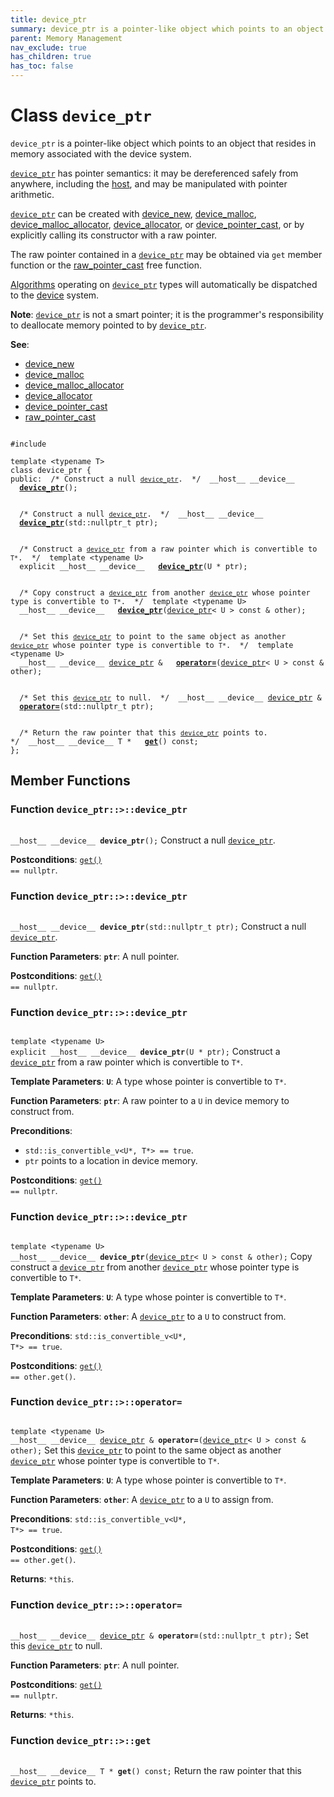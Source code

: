 ```yaml
---
title: device_ptr
summary: device_ptr is a pointer-like object which points to an object that resides in memory associated with the device system. 
parent: Memory Management
nav_exclude: true
has_children: true
has_toc: false
---
```


# Class `device_ptr`

<code>device&#95;ptr</code> is a pointer-like object which points to an object that resides in memory associated with the device system. 

<code><a href="/api/classes/classdevice__ptr.html">device&#95;ptr</a></code> has pointer semantics: it may be dereferenced safely from anywhere, including the <a href="/api/groups/group__execution__policies.html#variable-host">host</a>, and may be manipulated with pointer arithmetic.

<code><a href="/api/classes/classdevice__ptr.html">device&#95;ptr</a></code> can be created with <a href="/api/groups/group__memory__management.html#function-device_new">device_new</a>, <a href="/api/groups/group__memory__management.html#function-device_malloc">device_malloc</a>, <a href="/api/classes/classdevice__malloc__allocator.html">device_malloc_allocator</a>, <a href="/api/classes/classdevice__allocator.html">device_allocator</a>, or <a href="/api/groups/group__memory__management.html#function-device_pointer_cast">device_pointer_cast</a>, or by explicitly calling its constructor with a raw pointer.

The raw pointer contained in a <code><a href="/api/classes/classdevice__ptr.html">device&#95;ptr</a></code> may be obtained via <code>get</code> member function or the <a href="/api/groups/group__memory__management.html#function-raw_pointer_cast">raw_pointer_cast</a> free function.

<a href="/api/groups/group__algorithms.html">Algorithms</a> operating on <code><a href="/api/classes/classdevice__ptr.html">device&#95;ptr</a></code> types will automatically be dispatched to the <a href="/api/groups/group__execution__policies.html#variable-device">device</a> system.

**Note**:
<code><a href="/api/classes/classdevice__ptr.html">device&#95;ptr</a></code> is not a smart pointer; it is the programmer's responsibility to deallocate memory pointed to by <code><a href="/api/classes/classdevice__ptr.html">device&#95;ptr</a></code>.

**See**:
* <a href="/api/groups/group__memory__management.html#function-device_new">device_new</a>
* <a href="/api/groups/group__memory__management.html#function-device_malloc">device_malloc</a>
* <a href="/api/classes/classdevice__malloc__allocator.html">device_malloc_allocator</a>
* <a href="/api/classes/classdevice__allocator.html">device_allocator</a>
* <a href="/api/groups/group__memory__management.html#function-device_pointer_cast">device_pointer_cast</a>
* <a href="/api/groups/group__memory__management.html#function-raw_pointer_cast">raw_pointer_cast</a>

<code class="doxybook">
<span>#include <thrust/device_ptr.h></span><br>
<span>template &lt;typename T&gt;</span>
<span>class device&#95;ptr {</span>
<span>public:</span><span class="doxybook-comment">&nbsp;&nbsp;/* Construct a null <code><a href="/api/classes/classdevice__ptr.html">device&#95;ptr</a></code>.  */</span><span>&nbsp;&nbsp;__host__ __device__ </span><span>&nbsp;&nbsp;<b><a href="/api/classes/classdevice__ptr.html#function-device_ptr">device&#95;ptr</a></b>();</span>
<br>
<span class="doxybook-comment">&nbsp;&nbsp;/* Construct a null <code><a href="/api/classes/classdevice__ptr.html">device&#95;ptr</a></code>.  */</span><span>&nbsp;&nbsp;__host__ __device__ </span><span>&nbsp;&nbsp;<b><a href="/api/classes/classdevice__ptr.html#function-device_ptr">device&#95;ptr</a></b>(std::nullptr_t ptr);</span>
<br>
<span class="doxybook-comment">&nbsp;&nbsp;/* Construct a <code><a href="/api/classes/classdevice__ptr.html">device&#95;ptr</a></code> from a raw pointer which is convertible to <code>T&#42;</code>.  */</span><span>&nbsp;&nbsp;template &lt;typename U&gt;</span>
<span>&nbsp;&nbsp;explicit __host__ __device__ </span><span>&nbsp;&nbsp;<b><a href="/api/classes/classdevice__ptr.html#function-device_ptr">device&#95;ptr</a></b>(U * ptr);</span>
<br>
<span class="doxybook-comment">&nbsp;&nbsp;/* Copy construct a <code><a href="/api/classes/classdevice__ptr.html">device&#95;ptr</a></code> from another <code><a href="/api/classes/classdevice__ptr.html">device&#95;ptr</a></code> whose pointer type is convertible to <code>T&#42;</code>.  */</span><span>&nbsp;&nbsp;template &lt;typename U&gt;</span>
<span>&nbsp;&nbsp;__host__ __device__ </span><span>&nbsp;&nbsp;<b><a href="/api/classes/classdevice__ptr.html#function-device_ptr">device&#95;ptr</a></b>(<a href="/api/classes/classdevice__ptr.html">device_ptr</a>< U > const & other);</span>
<br>
<span class="doxybook-comment">&nbsp;&nbsp;/* Set this <code><a href="/api/classes/classdevice__ptr.html">device&#95;ptr</a></code> to point to the same object as another <code><a href="/api/classes/classdevice__ptr.html">device&#95;ptr</a></code> whose pointer type is convertible to <code>T&#42;</code>.  */</span><span>&nbsp;&nbsp;template &lt;typename U&gt;</span>
<span>&nbsp;&nbsp;__host__ __device__ <a href="/api/classes/classdevice__ptr.html">device_ptr</a> & </span><span>&nbsp;&nbsp;<b><a href="/api/classes/classdevice__ptr.html#function-operator=">operator=</a></b>(<a href="/api/classes/classdevice__ptr.html">device_ptr</a>< U > const & other);</span>
<br>
<span class="doxybook-comment">&nbsp;&nbsp;/* Set this <code><a href="/api/classes/classdevice__ptr.html">device&#95;ptr</a></code> to null.  */</span><span>&nbsp;&nbsp;__host__ __device__ <a href="/api/classes/classdevice__ptr.html">device_ptr</a> & </span><span>&nbsp;&nbsp;<b><a href="/api/classes/classdevice__ptr.html#function-operator=">operator=</a></b>(std::nullptr_t ptr);</span>
<br>
<span class="doxybook-comment">&nbsp;&nbsp;/* Return the raw pointer that this <code><a href="/api/classes/classdevice__ptr.html">device&#95;ptr</a></code> points to.  */</span><span>&nbsp;&nbsp;__host__ __device__ T * </span><span>&nbsp;&nbsp;<b><a href="/api/classes/classdevice__ptr.html#function-get">get</a></b>() const;</span>
<span>};</span>
</code>

## Member Functions

<h3 id="function-device_ptr">
Function <code>device&#95;ptr::&gt;::device&#95;ptr</code>
</h3>

<code class="doxybook">
<span>__host__ __device__ </span><span><b>device_ptr</b>();</span></code>
Construct a null <code><a href="/api/classes/classdevice__ptr.html">device&#95;ptr</a></code>. 

**Postconditions**:
<code><a href="/api/classes/classdevice__ptr.html#function-get">get()</a> == nullptr</code>. 

<h3 id="function-device_ptr">
Function <code>device&#95;ptr::&gt;::device&#95;ptr</code>
</h3>

<code class="doxybook">
<span>__host__ __device__ </span><span><b>device_ptr</b>(std::nullptr_t ptr);</span></code>
Construct a null <code><a href="/api/classes/classdevice__ptr.html">device&#95;ptr</a></code>. 

**Function Parameters**:
**`ptr`**: A null pointer.

**Postconditions**:
<code><a href="/api/classes/classdevice__ptr.html#function-get">get()</a> == nullptr</code>. 

<h3 id="function-device_ptr">
Function <code>device&#95;ptr::&gt;::device&#95;ptr</code>
</h3>

<code class="doxybook">
<span>template &lt;typename U&gt;</span>
<span>explicit __host__ __device__ </span><span><b>device_ptr</b>(U * ptr);</span></code>
Construct a <code><a href="/api/classes/classdevice__ptr.html">device&#95;ptr</a></code> from a raw pointer which is convertible to <code>T&#42;</code>. 

**Template Parameters**:
**`U`**: A type whose pointer is convertible to <code>T&#42;</code>. 

**Function Parameters**:
**`ptr`**: A raw pointer to a <code>U</code> in device memory to construct from.

**Preconditions**:
* <code>std::is&#95;convertible&#95;v&lt;U&#42;, T&#42;&gt; == true</code>.
* <code>ptr</code> points to a location in device memory.

**Postconditions**:
<code><a href="/api/classes/classdevice__ptr.html#function-get">get()</a> == nullptr</code>. 

<h3 id="function-device_ptr">
Function <code>device&#95;ptr::&gt;::device&#95;ptr</code>
</h3>

<code class="doxybook">
<span>template &lt;typename U&gt;</span>
<span>__host__ __device__ </span><span><b>device_ptr</b>(<a href="/api/classes/classdevice__ptr.html">device_ptr</a>< U > const & other);</span></code>
Copy construct a <code><a href="/api/classes/classdevice__ptr.html">device&#95;ptr</a></code> from another <code><a href="/api/classes/classdevice__ptr.html">device&#95;ptr</a></code> whose pointer type is convertible to <code>T&#42;</code>. 

**Template Parameters**:
**`U`**: A type whose pointer is convertible to <code>T&#42;</code>. 

**Function Parameters**:
**`other`**: A <code><a href="/api/classes/classdevice__ptr.html">device&#95;ptr</a></code> to a <code>U</code> to construct from.

**Preconditions**:
<code>std::is&#95;convertible&#95;v&lt;U&#42;, T&#42;&gt; == true</code>.

**Postconditions**:
<code><a href="/api/classes/classdevice__ptr.html#function-get">get()</a> == other.get()</code>. 

<h3 id="function-operator=">
Function <code>device&#95;ptr::&gt;::operator=</code>
</h3>

<code class="doxybook">
<span>template &lt;typename U&gt;</span>
<span>__host__ __device__ <a href="/api/classes/classdevice__ptr.html">device_ptr</a> & </span><span><b>operator=</b>(<a href="/api/classes/classdevice__ptr.html">device_ptr</a>< U > const & other);</span></code>
Set this <code><a href="/api/classes/classdevice__ptr.html">device&#95;ptr</a></code> to point to the same object as another <code><a href="/api/classes/classdevice__ptr.html">device&#95;ptr</a></code> whose pointer type is convertible to <code>T&#42;</code>. 

**Template Parameters**:
**`U`**: A type whose pointer is convertible to <code>T&#42;</code>. 

**Function Parameters**:
**`other`**: A <code><a href="/api/classes/classdevice__ptr.html">device&#95;ptr</a></code> to a <code>U</code> to assign from.

**Preconditions**:
<code>std::is&#95;convertible&#95;v&lt;U&#42;, T&#42;&gt; == true</code>.

**Postconditions**:
<code><a href="/api/classes/classdevice__ptr.html#function-get">get()</a> == other.get()</code>.

**Returns**:
<code>&#42;this</code>. 

<h3 id="function-operator=">
Function <code>device&#95;ptr::&gt;::operator=</code>
</h3>

<code class="doxybook">
<span>__host__ __device__ <a href="/api/classes/classdevice__ptr.html">device_ptr</a> & </span><span><b>operator=</b>(std::nullptr_t ptr);</span></code>
Set this <code><a href="/api/classes/classdevice__ptr.html">device&#95;ptr</a></code> to null. 

**Function Parameters**:
**`ptr`**: A null pointer.

**Postconditions**:
<code><a href="/api/classes/classdevice__ptr.html#function-get">get()</a> == nullptr</code>.

**Returns**:
<code>&#42;this</code>. 

<h3 id="function-get">
Function <code>device&#95;ptr::&gt;::get</code>
</h3>

<code class="doxybook">
<span>__host__ __device__ T * </span><span><b>get</b>() const;</span></code>
Return the raw pointer that this <code><a href="/api/classes/classdevice__ptr.html">device&#95;ptr</a></code> points to. 



